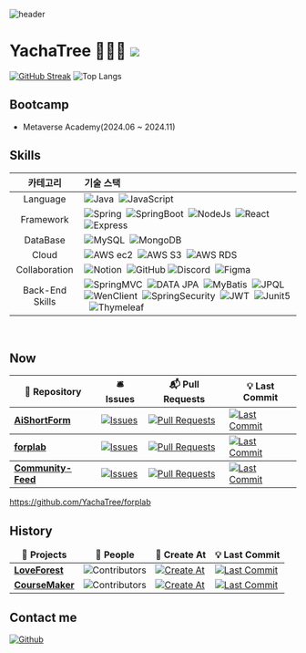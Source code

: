 ![header](https://capsule-render.vercel.app/api?type=waving&height=250&color=gradient&text=YachaTree's%20github&section=header&textBg=false&fontSize=60&fontAlign=70&fontAlignY=31&animation=fadeIn)
# YachaTree 🧑🏻‍💻 ![](https://visitor-badge.laobi.icu/badge?page_id=YachaTree.readme)

  [![GitHub Streak](https://streak-stats.demolab.com?user=YachaTree&theme=microsoft&locale=ko)](https://git.io/streak-stats)
![Top Langs](https://github-readme-stats-sigma-five.vercel.app/api/top-langs/?username=YachaTree&layout=compact&theme=graywhite)

## Bootcamp
- Metaverse Academy(2024.06 ~ 2024.11)


## Skills
<div align="center">
  
|카테고리|기술 스택|
|:---:|:---|
|Language|![Java](https://img.shields.io/badge/Java-007396?style=flat)&nbsp; ![JavaScript](https://img.shields.io/badge/JavaScript-F7DF1E?style=flat&logo=javascript&logoColor=white)|
|Framework|![Spring](https://img.shields.io/badge/Spring-6DB33F?style=flat&logo=spring&logoColor=white)&nbsp; ![SpringBoot](https://img.shields.io/badge/SpringBoot-6DB33F?style=flat&logo=springboot&logoColor=white)&nbsp; ![NodeJs](https://img.shields.io/badge/Node.js-339933?style=flat&logo=Node.js&logoColor=white)&nbsp; ![React](https://img.shields.io/badge/React.js-61DAFB?style=flat&logo=React&logoColor=black)&nbsp; ![Express](https://img.shields.io/badge/Express-000000?style=flat&logo=Express&logoColor=white)|
|DataBase|![MySQL](https://img.shields.io/badge/MySQL-4479A1?style=flat&logo=MySQL&logoColor=white)&nbsp; ![MongoDB](https://img.shields.io/badge/MongoDB-47A248?style=flat&logo=MongoDB&logoColor=white)|
|Cloud|![AWS ec2](https://img.shields.io/badge/EC2-FF9900?style=flat&logo=amazonec2&logoColor=white)&nbsp; ![AWS S3](https://img.shields.io/badge/S3-569A31?style=flat&logo=amazons3&logoColor=white)&nbsp; ![AWS RDS](https://img.shields.io/badge/RDS-527FFF?style=flat&logo=amazonrds&logoColor=white)|
|Collaboration|![Notion](https://img.shields.io/badge/notion-000000?style=flat&logo=Notion&logoColor=white)&nbsp; ![GitHub](https://img.shields.io/badge/Github-181717?style=flat&logo=github&logoColor=white) ![Discord](https://img.shields.io/badge/Discord-5865F2?style=flat&logo=discord&logoColor=white)&nbsp; ![Figma](https://img.shields.io/badge/Figma-F24E1E?style=flat&logo=figma&logoColor=white)|
|Back-End Skills|![SpringMVC](https://img.shields.io/badge/SpringMVC-6DB33F?style=flat)&nbsp; ![DATA JPA](https://img.shields.io/badge/DATA_JPA-AA344D?style=flat)&nbsp; ![MyBatis](https://img.shields.io/badge/MyBatis-000000?style=flat)&nbsp; ![JPQL](https://img.shields.io/badge/JPQL-46C3D0?style=flat)&nbsp; ![WenClient](https://img.shields.io/badge/WebClient-FECC00?style=flat)&nbsp; ![SpringSecurity](https://img.shields.io/badge/SpringSecurity-6DB33F?style=flat&logo=springsecurity&logoColor=white)&nbsp; ![JWT](https://img.shields.io/badge/JWT-000000?style=flat&logo=jsonwebtokens&logoColor=white)&nbsp; ![Junit5](https://img.shields.io/badge/Junit5-25A162?style=flat&logo=junit5&logoColor=white)&nbsp; ![Thymeleaf](https://img.shields.io/badge/Thymeleaf-005F0F?style=flat&logo=thymeleaf&logoColor=white)|

</div>

<br />

## Now

<table>
  <thead align="center">
    <tr style="border: none;">
      <th>🎁 Repository</th>
      <th>🛎 Issues</th>
      <th>📬 Pull Requests</th>
      <th>💡 Last Commit</th>
    </tr>
  </thead>
  <tbody>
    <tr>
      <td><a href="https://github.com/Elice-AI-Spark-Camp/AiShortForm-Back"><b>AiShortForm</b></a></td>
      <td><a href="https://github.com/Elice-AI-Spark-Camp/AiShortForm-Back/issues" target="_blank"><img alt="Issues" src="https://img.shields.io/github/issues/Elice-AI-Spark-Camp/AiShortForm-Back?style=flat&labelColor=343b41"></a></td>
      <td><a href="https://github.com/Elice-AI-Spark-Camp/AiShortForm-Back/pulls" target="_blank"><img alt="Pull Requests" src="https://img.shields.io/github/issues-pr/Elice-AI-Spark-Camp/AiShortForm-Back?style=flat&labelColor=343b41"></a></td>
      <td><a href="https://github.com/Elice-AI-Spark-Camp/AiShortForm-Back/commits" target="_blank"><img alt="Last Commit" src="https://img.shields.io/github/last-commit/Elice-AI-Spark-Camp/AiShortForm-Back?style=flat&labelColor=343b41"></a></td>
    </tr>
  </tbody>
  <tbody>
    <tr>
      <td><a href="https://github.com/YachaTree/forplab"><b>forplab</b></a></td>
      <td><a href="https://github.com/YachaTree/forplab/issues" target="_blank"><img alt="Issues" src="https://img.shields.io/github/issues/YachaTree/forplab?style=flat&labelColor=343b41"></a></td>
      <td><a href="https://github.com/YachaTree/forplab/pulls" target="_blank"><img alt="Pull Requests" src="https://img.shields.io/github/issues-pr/YachaTree/forplab?style=flat&labelColor=343b41"></a></td>
      <td><a href="https://github.com/YachaTree/forplab/commits" target="_blank"><img alt="Last Commit" src="https://img.shields.io/github/last-commit/YachaTree/forplab?style=flat&labelColor=343b41"></a></td>
    </tr>
  </tbody>
   <tbody>
    <tr>
      <td><a href="https://github.com/YachaTree/Community-Feed"><b>Community-Feed</b></a></td>
      <td><a href="https://github.com/YachaTree/Community-Feed/issues" target="_blank"><img alt="Issues" src="https://img.shields.io/github/issues/YachaTree/Community-Feed?style=flat&labelColor=343b41"></a></td>
      <td><a href="https://github.com/YachaTree/Community-Feed/pulls" target="_blank"><img alt="Pull Requests" src="https://img.shields.io/github/issues-pr/YachaTree/Community-Feed?style=flat&labelColor=343b41"></a></td>
      <td><a href="https://github.com/YachaTree/Community-Feed/commits" target="_blank"><img alt="Last Commit" src="https://img.shields.io/github/last-commit/YachaTree/Community-Feed?style=flat&labelColor=343b41"></a></td>
    </tr>
  </tbody>
</table>

https://github.com/YachaTree/forplab

## History

<table>
  <thead align=center>
    <tr border: none;>
      <td><b>🎁 Projects</b></td>
      <td><b>👥 People</b></td>
      <td><b>🚀 Create At</b></td>
      <td><b>💡 Last Commit</b></td>
    </tr>
  </thead>
  <tbody>
    <tr>
      <td><a href=https://github.com/MTVS-Last-Collaboration/Back-End target=_blank><b>LoveForest</b></a></td>
      <td><img alt="Contributors" src="https://img.shields.io/github/contributors/MTVS-Last-Collaboration/Back-End?style=flat&labelColor=343b41"></td>
      <td><a href="https://github.com/MTVS-Last-Collaboration/Back-End" target="_blank"><img alt="Create At" src="https://img.shields.io/github/created-at/MTVS-Last-Collaboration/Back-End?style=flat&labelColor=343b41"></a></td>
      <td><a href="https://github.com/MTVS-Last-Collaboration/Back-End/commits" target="_blank"><img alt="Last Commit" src="https://img.shields.io/github/last-commit/MTVS-Last-Collaboration/Back-End?style=flat&labelColor=343b41"></a></td>
    </tr>
    <tr>
      <td><a href=https://github.com/course-maker/Course-Maker-BE target=_blank><b>CourseMaker</b></a></td>
      <td><img alt="Contributors" src="https://img.shields.io/github/contributors/course-maker/Course-Maker-BE?style=flat&labelColor=343b41"></td>
      <td><a href="https://github.com/course-maker/Course-Maker-BE" target="_blank"><img alt="Create At" src="https://img.shields.io/github/created-at/course-maker/Course-Maker-BE?style=flat&labelColor=343b41"></a></td>
      <td><a href="https://github.com/course-maker/Course-Maker-BE/commits" target="_blank"><img alt="Last Commit" src="https://img.shields.io/github/last-commit/course-maker/Course-Maker-BE?style=flat&labelColor=343b41"></a></td>
    </tr>
  </tbody>
</table>

## Contact me

<p><a href="https://github.com/YachaTree" target="_blank"><img alt="Github" src="https://img.shields.io/badge/GitHub-%2312100E.svg?&style=for-the-badge&logo=Github&logoColor=white" /></a> <a href="https://www.linkedin.com/in/jae-hyup-kim-336b56324/?locale=ja_JP"><img alt="" src='https://img.shields.io/badge/LinkedIn-0A66C2.svg?&style=for-the-badge&logo=linkedin&logoColor=white' /></a>
